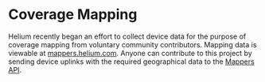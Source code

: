 # Coverage Mapping

Helium recently began an effort to collect device data for the purpose of coverage mapping from voluntary community contributors. Mapping data is viewable at [mappers.helium.com](https://mappers.helium.com/). Anyone can contribute to this project by sending device uplinks with the required geographical data to the [Mappers API](mappers-api.md).



